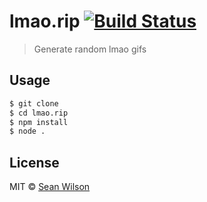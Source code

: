 # lmao.rip [![Build Status](https://travis-ci.org/seanc/lmao.rip.svg?branch=master)](https://travis-ci.org/seanc/lmao.rip)

> Generate random lmao gifs

## Usage

```sh
$ git clone
$ cd lmao.rip
$ npm install
$ node .
```

## License

MIT © [Sean Wilson](https://imsean.me)

